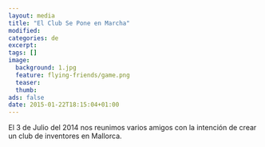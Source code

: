 ```yaml
---
layout: media
title: "El Club Se Pone en Marcha"
modified:
categories: de
excerpt:
tags: []
image:
  background: 1.jpg
  feature: flying-friends/game.png
  teaser:
  thumb:
ads: false
date: 2015-01-22T18:15:04+01:00
---
```


El 3 de Julio del 2014 nos reunimos varios amigos con la intención de crear un club de inventores en Mallorca.